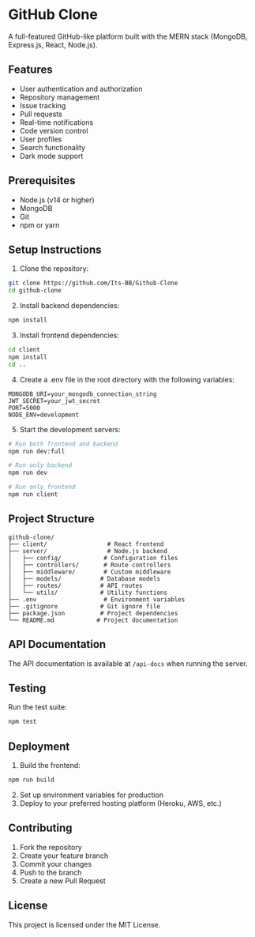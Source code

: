 # GitHub Clone

A full-featured GitHub-like platform built with the MERN stack (MongoDB, Express.js, React, Node.js).

## Features

- User authentication and authorization
- Repository management
- Issue tracking
- Pull requests
- Real-time notifications
- Code version control
- User profiles
- Search functionality
- Dark mode support

## Prerequisites

- Node.js (v14 or higher)
- MongoDB
- Git
- npm or yarn

## Setup Instructions

1. Clone the repository:
```bash
git clone https://github.com/Its-BB/Github-Clone
cd github-clone
```

2. Install backend dependencies:
```bash
npm install
```

3. Install frontend dependencies:
```bash
cd client
npm install
cd ..
```

4. Create a .env file in the root directory with the following variables:
```
MONGODB_URI=your_mongodb_connection_string
JWT_SECRET=your_jwt_secret
PORT=5000
NODE_ENV=development
```

5. Start the development servers:
```bash
# Run both frontend and backend
npm run dev:full

# Run only backend
npm run dev

# Run only frontend
npm run client
```

## Project Structure

```
github-clone/
├── client/                 # React frontend
├── server/                 # Node.js backend
│   ├── config/            # Configuration files
│   ├── controllers/       # Route controllers
│   ├── middleware/        # Custom middleware
│   ├── models/           # Database models
│   ├── routes/           # API routes
│   └── utils/            # Utility functions
├── .env                   # Environment variables
├── .gitignore            # Git ignore file
├── package.json          # Project dependencies
└── README.md            # Project documentation
```

## API Documentation

The API documentation is available at `/api-docs` when running the server.

## Testing

Run the test suite:
```bash
npm test
```

## Deployment

1. Build the frontend:
```bash
npm run build
```

2. Set up environment variables for production
3. Deploy to your preferred hosting platform (Heroku, AWS, etc.)

## Contributing

1. Fork the repository
2. Create your feature branch
3. Commit your changes
4. Push to the branch
5. Create a new Pull Request

## License

This project is licensed under the MIT License. 
